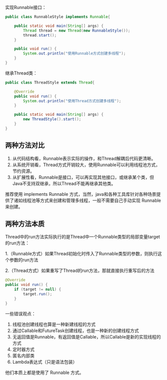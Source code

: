 
实现Runnable接口：

```java
public class RunnableStyle implements Runnable{

    public static void main(String[] args) {
        Thread thread = new Thread(new RunnableStyle());
        thread.start();
    }

    public void run() {
        System.out.println("使用Runnable方式创建多线程");
    }
}
```

继承Thread类：

```java
public class ThreadStyle extends Thread{

    @Override
    public void run() {
        System.out.println("使用Thread方式创建多线程");
    }

    public static void main(String[] args) {
        new ThreadStyle().start();
    }
}
```

## 两种方法对比

1. 从代码结构看，Runnable表示实际的操作，和Thread解耦后代码更清晰。
2. 从系统开销看，Thread方式开销较大，使用Runnable可以利用线程池方式，节约资源。
3. 从扩展性看，Runnable是接口，可以再实现其他接口，或继承某个类，但Java不支持双继承，所以Thread不能再继承其他类。

推荐使用 implements Runnable 方式，当然，java和各种工具库针对各种场景提供了诸如线程池等方式来创建和管理多线程，一般不需要自己手动实现 Runnable 来创建。

## 两种方法本质

Thread中的run方法实际执行的是Thread中一个Runnable类型的局部变量target的run方法：  

1.（Runnable方式）如果Thread初始化时传入了Runnable类型的参数，则执行这个参数的run方法

2.（Thread方式）如果重写了Thread的run方法，那就直接执行重写后的方法

```java
@Override
public void run() {
    if (target != null) {
        target.run();
    }
}
```

一些错误观点：

1. 线程池创建线程也算是一种新建线程的方式
2. 通过Callable和FutureTask创建线程，也是一种新的创建线程方式
3. 无返回值是Runnable，有返回值是Callable，所以Callable是新的实现线程的方式
4. 定时器方式
5. 匿名内部类
6. Lambda表达式（只是语法包装）

他们本质上都是使用了 Runnable 方式。
